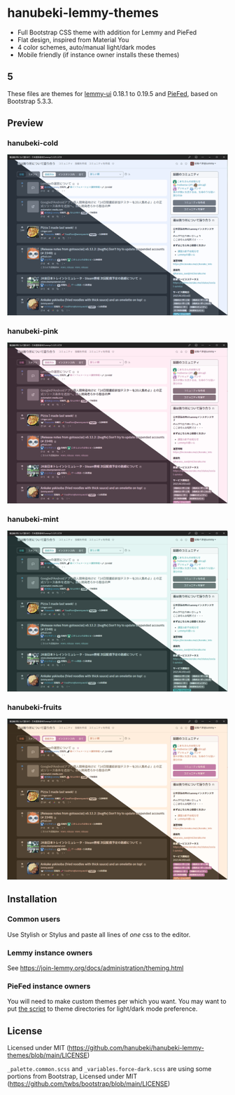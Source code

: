 # hanubeki-lemmy-themes
* Full Bootstrap CSS theme with addition for Lemmy and PieFed
* Flat design, inspired from Material You
* 4 color schemes, auto/manual light/dark modes
* Mobile friendly (if instance owner installs these themes)

## 5
These files are themes for [lemmy-ui](https://github.com/LemmyNet/lemmy-ui) 0.18.1 to 0.19.5 and [PieFed](https://codeberg.org/rimu/pyfedi/), based on Bootstrap 5.3.3.

## Preview

### hanubeki-cold
![hanubeki-cold](/preview/hanubeki-cold.png)

### hanubeki-pink
![hanubeki-pink](/preview/hanubeki-pink.png)

### hanubeki-mint
![hanubeki-mint](/preview/hanubeki-mint.png)

### hanubeki-fruits
![hanubeki-fruits](/preview/hanubeki-fruits.png)

## Installation

### Common users
Use Stylish or Stylus and paste all lines of *one* css to the editor.

### Lemmy instance owners
See https://join-lemmy.org/docs/administration/theming.html

### PieFed instance owners
You will need to make custom themes per which you want.
You may want to put [the script](/piefed/scripts.js) to theme directories for light/dark mode preference.

## License
Licensed under MIT (https://github.com/hanubeki/hanubeki-lemmy-themes/blob/main/LICENSE)

`_palette.common.scss` and `_variables.force-dark.scss` are using some portions from Bootstrap, Licensed under MIT (https://github.com/twbs/bootstrap/blob/main/LICENSE)
